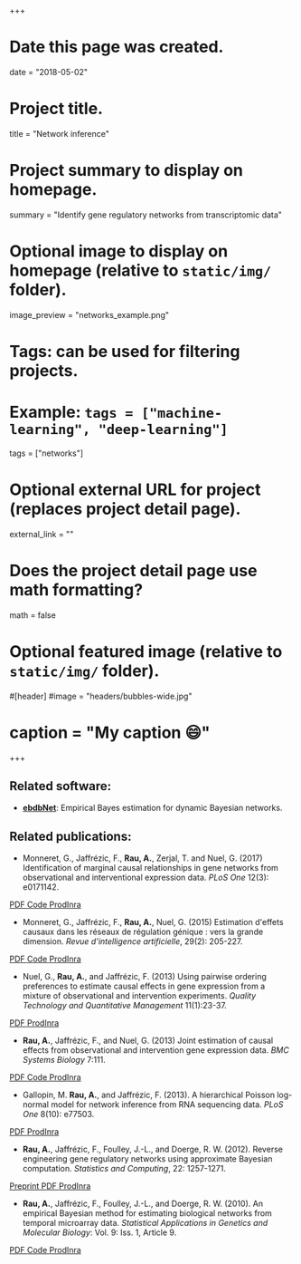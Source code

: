 +++
# Date this page was created.
date = "2018-05-02"

# Project title.
title = "Network inference"

# Project summary to display on homepage.
summary = "Identify gene regulatory networks from transcriptomic data"

# Optional image to display on homepage (relative to `static/img/` folder).
image_preview = "networks_example.png"

# Tags: can be used for filtering projects.
# Example: `tags = ["machine-learning", "deep-learning"]`
tags = ["networks"]

# Optional external URL for project (replaces project detail page).
external_link = ""

# Does the project detail page use math formatting?
math = false

# Optional featured image (relative to `static/img/` folder).
#[header]
#image = "headers/bubbles-wide.jpg"
# caption = "My caption :smile:"

+++


## Related software:

- [**ebdbNet**](http://cran.r-project.org/web/packages/ebdbNet): Empirical Bayes estimation for dynamic Bayesian networks.

## Related publications:

* Monneret, G., Jaffr&eacute;zic, F., **Rau, A.**, Zerjal, T. and Nuel, G. (2017) Identification of marginal causal relationships in gene networks from observational and interventional expression data. *PLoS One* 12(3): e0171142.
<a class="btn btn-primary btn-outline btn-xs" href="http://journals.plos.org/plosone/article?id=10.1371/journal.pone.0171142" target="_blank" rel="noopener">
  PDF
</a> 
<a class="btn btn-primary btn-outline btn-xs" href="https://github.com/Monneret/MarginalCausality" target="_blank" rel="noopener">
  Code
</a> 
<a class="btn btn-primary btn-outline btn-xs" href="https://prodinra.inra.fr/record/391068" target="_blank" rel="noopener">
  ProdInra
</a>




* Monneret, G., Jaffr&eacute;zic, F., **Rau, A.**, Nuel, G. (2015) Estimation d'effets causaux dans les r&eacute;seaux de r&eacute;gulation g&eacute;nique : vers la grande dimension. *Revue d'intelligence artificielle*, 29(2): 205-227.
<a class="btn btn-primary btn-outline btn-xs" href="http://ria.revuesonline.com/article.jsp?articleId=20894" target="_blank" rel="noopener">
  PDF
</a> 
<a class="btn btn-primary btn-outline btn-xs" href="https://github.com/andreamrau/GBNcausal" target="_blank" rel="noopener">
  Code
</a> 
<a class="btn btn-primary btn-outline btn-xs" href="https://prodinra.inra.fr/record/311809" target="_blank" rel="noopener">
  ProdInra
</a>


* Nuel, G., **Rau, A.**, and Jaffr&eacute;zic, F. (2013) Using pairwise ordering preferences to estimate causal effects in gene expression from a mixture of observational and intervention experiments. *Quality Technology and Quantitative Management* 11(1):23-37.
<a class="btn btn-primary btn-outline btn-xs" href="http://web.it.nctu.edu.tw/~qtqm/qtqmpapers/2014V11N1/2014V11N1_F2.pdf" target="_blank" rel="noopener">
  PDF
</a>
<a class="btn btn-primary btn-outline btn-xs" href="https://prodinra.inra.fr/record/283565" target="_blank" rel="noopener">
  ProdInra
</a>

* **Rau, A.**, Jaffr&eacute;zic, F., and Nuel, G. (2013) Joint estimation of causal effects from observational and intervention gene expression data. *BMC Systems Biology* 7:111.
<a class="btn btn-primary btn-outline btn-xs" href="http://www.biomedcentral.com/1752-0509/7/111/abstract" target="_blank" rel="noopener">
  PDF
</a>
<a class="btn btn-primary btn-outline btn-xs" href="https://github.com/andreamrau/GBNcausal" target="_blank" rel="noopener">
  Code
</a> 
<a class="btn btn-primary btn-outline btn-xs" href="https://prodinra.inra.fr/record/255885" target="_blank" rel="noopener">
  ProdInra
</a>



* Gallopin, M. **Rau, A.**, and Jaffr&eacute;zic, F. (2013). A hierarchical Poisson log-normal model for network inference from RNA sequencing data. *PLoS One* 8(10): e77503.
<a class="btn btn-primary btn-outline btn-xs" href="http://www.plosone.org/article/info:doi/10.1371/journal.pone.0077503" target="_blank" rel="noopener">
  PDF
</a>
<a class="btn btn-primary btn-outline btn-xs" href="https://prodinra.inra.fr/record/221846" target="_blank" rel="noopener">
  ProdInra
</a>



* **Rau, A.**, Jaffr&eacute;zic, F., Foulley, J.-L., and Doerge, R. W. (2012). Reverse engineering gene regulatory networks using approximate Bayesian computation. *Statistics and Computing*, 22: 1257-1271.
<a class="btn btn-primary btn-outline btn-xs" href="https://arxiv.org/abs/1109.1402" target="_blank" rel="noopener">
  Preprint
</a>
<a class="btn btn-primary btn-outline btn-xs" href="http://link.springer.com/article/10.1007\%2Fs11222-011-9309-1" target="_blank" rel="noopener">
  PDF
</a>
<a class="btn btn-primary btn-outline btn-xs" href="https://prodinra.inra.fr/record/172363" target="_blank" rel="noopener">
  ProdInra
</a>

* **Rau, A.**, Jaffr&eacute;zic, F., Foulley, J.-L., and Doerge, R. W. (2010). An empirical Bayesian method for estimating biological networks from temporal microarray data. *Statistical Applications in Genetics and Molecular Biology*: Vol. 9: Iss. 1, Article 9.
<a class="btn btn-primary btn-outline btn-xs" href="http://www.degruyter.com/view/j/sagmb.2010.9.1/sagmb.2010.9.1.1513/sagmb.2010.9.1.1513.xml" target="_blank" rel="noopener">
  PDF
</a>
<a class="btn btn-primary btn-outline btn-xs" href="https://cran.r-project.org/web/packages/ebdbNet" target="_blank" rel="noopener">
  Code
</a>
<a class="btn btn-primary btn-outline btn-xs" href="https://prodinra.inra.fr/record/6927" target="_blank" rel="noopener">
  ProdInra
</a>

